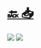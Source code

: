 #
# [🔙 ](../../)    <a href="../pdfs/222290672_⚪_🏦_🛠_📜_Certificado técnico de colegiación y habilitación.pdf">📥</a>
 <img src="page0.jpg">   <img src="page1.jpg"> 

            
                
